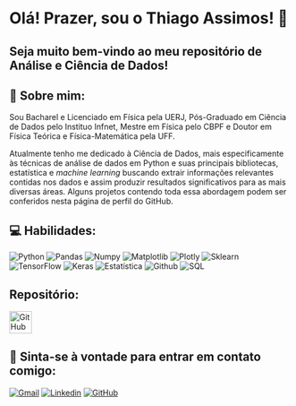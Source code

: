 <h1> Olá! Prazer, sou o Thiago Assimos! 🤝 </h1> 
<h2> Seja muito bem-vindo ao meu repositório de Análise e Ciência de Dados!</h2> 

<h2 align="left"> 💬 Sobre mim:</h2>

Sou Bacharel e Licenciado em Física pela UERJ, Pós-Graduado em Ciência de Dados pelo Instituo Infnet, Mestre em Física pelo CBPF e Doutor em Física Teórica e Física-Matemática pela UFF. 

Atualmente tenho me dedicado à Ciência de Dados, mais especificamente às técnicas de análise de dados em Python e suas principais bibliotecas, estatística e <i>machine learning</i> buscando extrair informações relevantes contidas nos dados e assim produzir resultados significativos para as mais diversas áreas. Alguns projetos contendo toda essa abordagem podem ser conferidos nesta página de perfil do GitHub.

## 💻 Habilidades:

![Python](https://img.shields.io/badge/Python-FFD43B?style=for-the-badge&logo=python&logoColor=blue)
![Pandas](https://img.shields.io/badge/Pandas-2C2D72?style=for-the-badge&logo=pandas&logoColor=white)
![Numpy](https://img.shields.io/badge/Numpy-777BB4?style=for-the-badge&logo=numpy&logoColor=white)
![Matplotlib](https://img.shields.io/badge/Matplotlib-3776AB?style=for-the-badge&logo=python&logoColor=white)
![Plotly](https://img.shields.io/badge/Plotly-239120?style=for-the-badge&logo=plotly&logoColor=white)
![Sklearn](https://img.shields.io/badge/scikit_learn-F7931E?style=for-the-badge&logo=scikit-learn&logoColor=white)
![TensorFlow](https://img.shields.io/badge/TensorFlow-FF6F00?style=for-the-badge&logo=tensorflow&logoColor=white)
![Keras](https://img.shields.io/badge/Keras-D00000?style=for-the-badge&logo=keras&logoColor=white)
![Estatística](https://img.shields.io/badge/Estat%C3%ADstica-217346?style=for-the-badge&logoColor=white&labelColor=217346)
![Github](https://img.shields.io/badge/GIT-E44C30?style=for-the-badge&logo=git&logoColor=white)
![SQL](https://img.shields.io/badge/SQL-025E8C?style=for-the-badge&logo=sql&logoColor=white)


## Repositório:

<a href="link_para_o_repositório">
    <img src="https://img.icons8.com/material-rounded/452/folder-invoices.png" alt="GitHub Repository" width="40" height="40"/>
</a>




## 📱 Sinta-se à vontade para entrar em contato comigo:
[![Gmail](https://img.shields.io/badge/Gmail-D14836?style=for-the-badge&logo=gmail&logoColor=white)](mailto:thiago.assimos@gmail.com)
[![Linkedin](https://img.shields.io/badge/LinkedIn-0077B5?style=for-the-badge&logo=linkedin&logoColor=white)](https://www.linkedin.com/in/thiagoassimos/)
[![GitHub](https://img.shields.io/badge/GitHub-100000?style=for-the-badge&logo=github&logoColor=white)](https://github.com/thiagoassimos)





